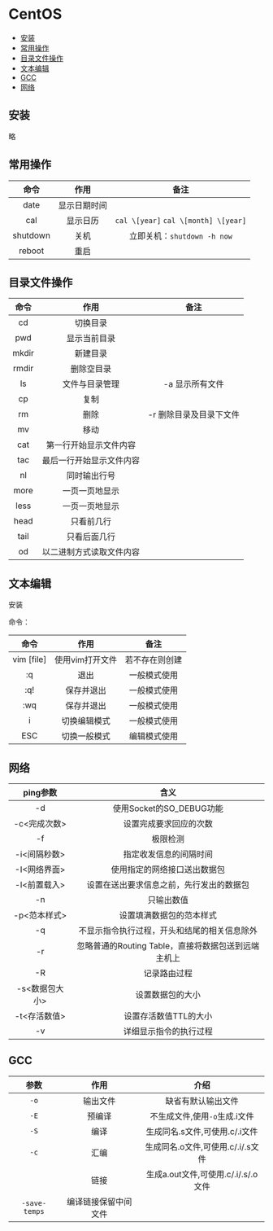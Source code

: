 # CentOS

* [安装](#安装)
* [常用操作](#常用操作)
* [目录文件操作](#目录文件操作)
* [文本编辑](#文本编辑)
* [GCC](#GCC)
* [网络](#网络)


## 安装

略

## 常用操作

|命令|作用|备注|
|:-:|:-:|:-:|
|date|显示日期时间||
|cal|显示日历|`cal \[year]` `cal \[month] \[year]`|
|shutdown|关机|立即关机：`shutdown -h now`|
|reboot|重启||

## 目录文件操作

|命令|作用|备注|
|:-:|:-:|:-:|
|cd|切换目录||
|pwd|显示当前目录||
|mkdir|新建目录||
|rmdir|删除空目录||
|ls|文件与目录管理|-a 显示所有文件|
|cp|复制||
|rm|删除|-r 删除目录及目录下文件|
|mv|移动||
|cat|第一行开始显示文件内容||
|tac|最后一行开始显示文件内容||
|nl|同时输出行号||
|more|一页一页地显示||
|less|一页一页地显示||
|head|只看前几行||
|tail|只看后面几行||
|od|以二进制方式读取文件内容||

## 文本编辑
安装

命令：

|命令|作用|备注|
|:-:|:-:|:-:|
|vim \[file]|使用vim打开文件|若不存在则创建|
|:q|退出|一般模式使用|
|:q!|保存并退出|一般模式使用|
|:wq|保存并退出|一般模式使用|
|i|切换编辑模式|一般模式使用|
|ESC|切换一般模式|编辑模式使用|

## 网络
|ping参数|含义|
|:-:|:-:|
|-d|使用Socket的SO_DEBUG功能|
|-c<完成次数>|设置完成要求回应的次数|
|-f|极限检测|
|-i<间隔秒数>|指定收发信息的间隔时间|
|-I<网络界面>|使用指定的网络接口送出数据包|
|-l<前置载入>|设置在送出要求信息之前，先行发出的数据包|
|-n|只输出数值|
|-p<范本样式>|设置填满数据包的范本样式|
|-q|不显示指令执行过程，开头和结尾的相关信息除外|
|-r|忽略普通的Routing Table，直接将数据包送到远端主机上|
|-R|记录路由过程|
|-s<数据包大小>|设置数据包的大小|
|-t<存活数值>|设置存活数值TTL的大小|
|-v|详细显示指令的执行过程|

## GCC
|参数|作用|介绍|
|:-:|:-:|:-:|
|`-o`|输出文件|缺省有默认输出文件|
|`-E`|预编译|不生成文件,使用`-o`生成.i文件|
|`-S`|编译|生成同名.s文件,可使用.c/.i文件|
|`-c`|汇编|生成同名.o文件,可使用.c/.i/.s文件|
||链接|生成a.out文件,可使用.c/.i/.s/.o文件|
|`-save-temps`|编译链接保留中间文件||

